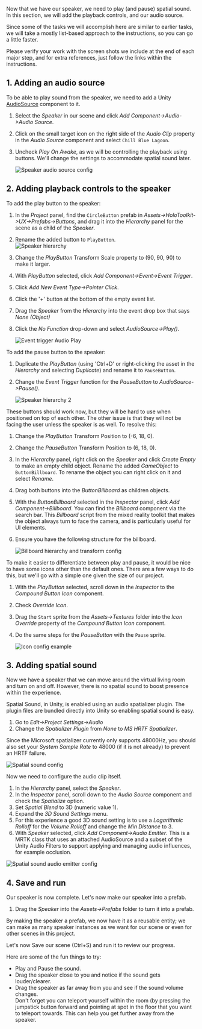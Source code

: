 <!-- ## 6. Spatial Sound --> 

Now that we have our speaker, we need to play (and pause) spatial sound.
In this section, we will add the playback controls, and our audio source. 

Since some of the tasks we will accomplish here are similar to earlier tasks, we will take a mostly list-based approach to the instructions, so you can go a little faster.  

Please verify your work with the screen shots we include at the end of each major step, and for extra references, just follow the links within the instructions.   
 

## 1. Adding an audio source 

To be able to play sound from the speaker, we need to add a Unity <a href="https://docs.unity3d.com/ScriptReference/AudioSource.html" target="_blank">AudioSource</a> component to it.   

1. Select the *Speaker* in our scene and click *Add Component->Audio->Audio Source*.
1. Click on the small target icon on the right side of the *Audio Clip* property in the *Audio Source* component and select `Chill Blue Lagoon`.
1. Uncheck *Play On Awake*, as we will be controlling the playback using buttons. We'll change the settings to accommodate spatial sound later.
 
	![Speaker audio source config](../media/SpeakerAudioSource.png)


## 2. Adding playback controls to the speaker
To add the play button to the speaker:

1. In the *Project* panel, find the `CircleButton` prefab in *Assets->HoloToolkit->UX->Prefabs->Buttons*, and drag it into the *Hierarchy* panel for the scene as a child of the *Speaker*.
2. Rename the added button to `PlayButton`.  
	![Speaker hierarchy](../media/PlayButton.png)

3. Change the *PlayButton* Transform Scale property to (90, 90, 90) to make it larger.
4. With *PlayButton* selected, click *Add Component->Event->Event Trigger*.
5. Click *Add New Event Type->Pointer Click*.
6. Click the '+' button at the bottom of the empty event list.
7. Drag the *Speaker* from the *Hierarchy* into the event drop box that says *None (Object)*
8. Click the *No Function* drop-down and select *AudioSource->Play()*.

	![Event trigger Audio Play](../media/EventTriggerAudioPlay.png)

To add the pause button to the speaker: 

1. Duplicate the *PlayButton* (using 'Ctrl+D' or right-clicking the asset in the *Hierarchy* and selecting *Duplicate*) and rename it to `PauseButton`.   
2. Change the *Event Trigger* function for the *PauseButton* to *AudioSource->Pause()*.

	![Speaker hierarchy 2](../media/EventTriggerAudioPause.png)

These buttons should work now, but they will be hard to use when positioned on top of each other. 
The other issue is that they will not be facing the user unless the speaker is as well. To resolve this:

1. Change the *PlayButton* Transform Position to (-6, 18, 0).
2. Change the *PauseButton* Transform Position to (6, 18, 0).
3. In the *Hierarchy* panel, right click on the *Speaker* and click *Create Empty* to make an empty child object. Rename the added *GameObject* to `ButtonBillboard`. To rename the object you can right click on it and select *Rename*. 
4. Drag both buttons into the *ButtonBillboard* as children objects.
5. With the *ButtonBillboard* selected in the *Inspector* panel, click *Add Component->Billboard*. You can find the *Billboard* component via the search bar. This *Billboard* script from the mixed reality toolkit that makes the object always turn to face the camera, and is particularly useful for UI elements.
6. Ensure you have the following structure for the billboard. 

	![Billboard hierarchy and transform config](../media/14.png)

To make it easier to differentiate between play and pause, it would be nice to have some icons other than the default ones. There are a few ways to do this, but we'll go with a simple one given the size of our project.

1. With the *PlayButton* selected, scroll down in the *Inspector* to the *Compound Button Icon* component.
2. Check *Override Icon*.
3. Drag the `Start` sprite from the *Assets->Textures* folder into the *Icon Override* property of the *Compound Button Icon* component. 
4. Do the same steps for the *PauseButton* with the `Pause` sprite.

	![Icon config example](../media/iconConfig.png)


## 3. Adding spatial sound 
Now we have a speaker that we can move around the virtual living room and turn on and off. However, there is no spatial sound to boost presence within the experience. 

Spatial Sound, in Unity, is enabled using an audio spatializer plugin. The plugin files are bundled directly into Unity so enabling spatial sound is easy.

1. Go to *Edit->Project Settings->Audio*
2. Change the *Spatializer Plugin* from *None* to *MS HRTF Spatializer*. 

Since the Microsoft spatializer currently only supports 48000Hz, you should also set your *System Sample Rate* to 48000 (if it is not already) to prevent an HRTF failure.

![Spatial sound config](../media/audio-250px.png)

Now we need to configure the audio clip itself.

1. In the *Hierarchy* panel, select the *Speaker*.
2. In the *Inspector* panel, scroll down to  the *Audio Source* component and check the *Spatialize* option.
3. Set *Spatial Blend* to 3D (numeric value 1).
4. Expand the *3D Sound Settings* menu.
5. For this experience a good 3D sound setting is to use a *Logarithmic Rolloff* for the *Volume Rolloff* and change the *Min Distance* to 3.
6. With *Speaker* selected, click *Add Component->Audio Emitter*. This is a MRTK class that uses an attached AudioSource and a subset of the Unity Audio Filters to support applying and managing audio influences, for example occlusion.

![Spatial sound audio emitter config](../media/3DSoundSettings.png)


## 4. Save and run 

Our speaker is now complete. Let's now make our speaker into a prefab. 

1. Drag the *Speaker* into the *Assets->Prefabs* folder to turn it into a prefab.  

By making the speaker a prefab, we now have it as a reusable entity; we can make as many speaker instances as we want for our scene or even for other scenes in this project. 

Let's now Save our scene (Ctrl+S) and run it to review our progress.  

Here are some of the fun things to try:   
- Play and Pause the sound.    
- Drag the speaker close to you and notice if the sound gets louder/clearer.     
- Drag the speaker as far away from you and see if the sound volume changes.   
  Don't forget you can teleport yourself within the room (by pressing the jumpstick button forward and pointing at spot in the floor that you want to teleport towards. This can help you get further away from the speaker.   
	

